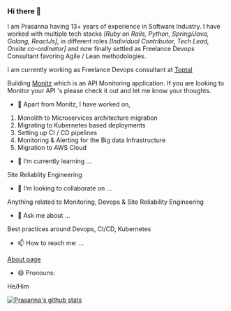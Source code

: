 ### Hi there 👋

<!--
**worldofprasanna/worldofprasanna** is a ✨ _special_ ✨ repository because its `README.md` (this file) appears on your GitHub profile.

Here are some ideas to get you started:

- 🔭 I’m currently working on ...
- 🌱 I’m currently learning ...
- 👯 I’m looking to collaborate on ...
- 🤔 I’m looking for help with ...
- 💬 Ask me about ...
- 📫 How to reach me: ...
- 😄 Pronouns: ...
- ⚡ Fun fact: ...
-->

I am Prasanna having 13+ years of experience in Software Industry. I have worked with multiple tech stacks *[Ruby on Rails, Python, Spring/Java, Golang, ReactJs]*, in different roles *[Individual Contributor, Tech Lead, Onsite co-ordinator]* and now finally settled as Freelance Devops Consultant favoring Agile / Lean methodologies.

I am currently working as Freelance Devops consultant at [Toptal](https://www.toptal.com/resume/prasanna-venkataraman)

Building [Monitz](https://www.monitz.co/) which is an API Monitoring application. If you are looking to Monitor your API 's please check it out and let me know your thoughts.

- 🔭 Apart from Monitz, I have worked on,

1. Monolith to Microservices architecture migration
2. Migrating to Kubernetes based deployments
3. Setting up CI / CD pipelines
4. Monitoring & Alerting for the Big data Infrastructure
5. Migration to AWS Cloud

- 🌱 I’m currently learning ...

Site Reliablity Engineering

- 👯 I’m looking to collaborate on ...

Anything related to Monitoring, Devops & Site Reliability Engineering

- 💬 Ask me about ...

Best practices around Devops, CI/CD, Kubernetes

- 📫 How to reach me: ...

[About page](https://worldofprasanna.in)

- 😄 Pronouns:

He/Him

[![Prasanna's github stats](https://github-readme-stats.vercel.app/api?username=worldofprasanna)](https://github.com/anuraghazra/github-readme-stats)
